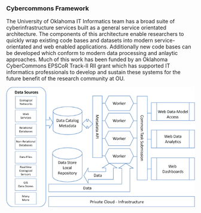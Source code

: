 ### Cybercommons Framework

The University of Oklahoma IT Informatics team has a broad suite of cyberinfrastructure services built as a general service orientated architecture.  The components of this architecture enable researchers to quickly wrap existing code bases and datasets into modern service-orientated and web enabled applications.  Additionally new code bases can be developed which conform to modern data processing and anlaytic approaches.  Much of this work has been funded by an Oklahoma CyberCommons EPSCoR Track-II RII grant which has supported IT informatics professionals to develop and sustain these systems for the future benefit of the research community at OU.

![Framework](images/cybercom_framework.png)
